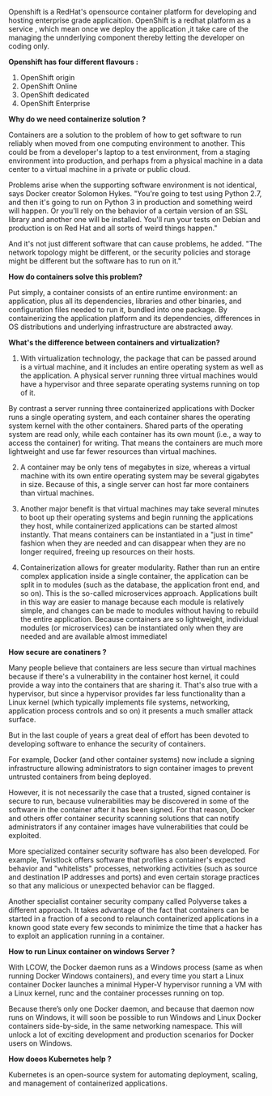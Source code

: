 Openshift is a RedHat's opensource container platform for developing and hosting enterprise grade applicaition. 
OpenShift is a redhat platform as a service , which mean once we deploy the application ,it take care of the managing the 
unnderlying component thereby letting the developer on coding only.

**Openshift has four different flavours :**

1) OpenShift origin 
2) OpenShift Online 
3) OpenShift dedicated 
4) OpenShift Enterprise 


**Why do we need containerize solution ?**

Containers are a solution to the problem of how to get software to run reliably when moved from one computing environment to another. This could be from a developer's laptop to a test environment, from a staging environment into production, and perhaps from a physical machine in a data center to a virtual machine in a private or public cloud.

Problems arise when the supporting software environment is not identical, says Docker  creator Solomon Hykes. "You're going to test using Python 2.7, and then it's going to run on Python 3 in production and something weird will happen. Or you'll rely on the behavior of a certain version of an SSL library and another one will be installed. You'll run your tests on Debian and production is on Red Hat and all sorts of weird things happen."

And it's not just different software that can cause problems, he added. "The network topology might be different, or the security policies and storage might be different but the software has to run on it."

**How do containers solve this problem?**

Put simply, a container consists of an entire runtime environment: an application, plus all its dependencies, libraries and other binaries, and configuration files needed to run it, bundled into one package. By containerizing the application platform and its dependencies, differences in OS distributions and underlying infrastructure are abstracted away.

**What's the difference between containers and virtualization?**

  1) With virtualization technology, the package that can be passed around is a virtual machine, and it includes an entire operating system as well as the application. A physical server running three virtual machines would have a hypervisor and three separate operating systems running on top of it.

By contrast a server running three containerized applications with Docker runs a single operating system, and each container shares the operating system kernel with the other containers. Shared parts of the operating system are read only, while each container has its own mount (i.e., a way to access the container) for writing. That means the containers are much more lightweight and use far fewer resources than virtual machines.


2) A container may be only tens of megabytes in size, whereas a virtual machine with its own entire operating system may be several gigabytes in size. Because of this, a single server can host far more containers than virtual machines.

3) Another major benefit is that virtual machines may take several minutes to boot up their operating systems and begin running the applications they host, while containerized applications can be started almost instantly. That means containers can be instantiated in a "just in time" fashion when they are needed and can disappear when they are no longer required, freeing up resources on their hosts.

4) Containerization allows for greater modularity. Rather than run an entire complex application inside a single container, the application can be split in to modules (such as the database, the application front end, and so on). This is the so-called microservices approach.  Applications built in this way are easier to manage because each module is relatively simple, and changes can be made to modules without having to rebuild the entire application. Because containers are so lightweight, individual modules (or microservices) can be instantiated only when they are needed and are available almost immediatel

**How secure are conatiners ?**

Many people believe that containers are less secure than virtual machines because if there's a vulnerability in the container host kernel, it could provide a way into the containers that are sharing it. That's also true with a hypervisor, but since a hypervisor provides far less functionality than a Linux kernel (which typically implements file systems, networking, application process controls and so on) it presents a much smaller attack surface.

But in the last couple of years a great deal of effort has been devoted to developing software to enhance the security of containers.

For example, Docker (and other container systems) now include a signing infrastructure allowing administrators to sign container images to prevent untrusted containers from being deployed.

However, it is not necessarily the case that a trusted, signed container is secure to run, because vulnerabilities may be discovered in some of the software in the container after it has been signed. For that reason, Docker and others offer container security scanning solutions that can notify administrators if any container images have vulnerabilities that could be exploited.

More specialized container security software has also been developed. For example, Twistlock offers software that profiles a container's expected behavior and "whitelists" processes, networking activities (such as source and destination IP addresses and ports) and even certain storage practices so that any malicious or unexpected behavior can be flagged.

Another specialist container security company called Polyverse takes a different approach. It takes advantage of the fact that containers can be started in a fraction of a second to relaunch containerized applications in a known good state every few seconds to minimize the time that a hacker has to exploit an application running in a container.


**How to run Linux container on windows Server ?**

With LCOW, the Docker daemon runs as a Windows process (same as when running Docker Windows containers), and every time you start a Linux container Docker launches a minimal Hyper-V hypervisor running a VM with a Linux kernel, runc and the container processes running on top.

Because there’s only one Docker daemon, and because that daemon now runs on Windows, it will soon be possible to run Windows and Linux Docker containers side-by-side, in the same networking namespace. This will unlock a lot of exciting development and production scenarios for Docker users on Windows.


**How doeos Kubernetes help ?** 

Kubernetes is an open-source system for automating deployment, scaling, and management of containerized applications.








